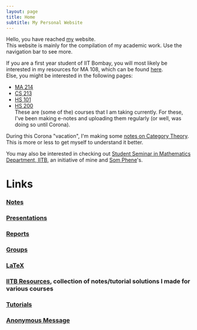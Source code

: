 ```yaml
---
layout: page
title: Home
subtitle: My Personal Website
---
```

Hello, you have reached [my](/aboutme) website.  
This website is mainly for the compilation of my academic work. Use the navigation bar to see more.  

If you are a first year student of IIT Bombay, you will most likely be interested in my resources for MA 108, which can be found [here](/tuts/ma-108/).  
Else, you might be interested in the following pages: 
* [MA 214](/notes/ma-214)
* [CS 213](/notes/cs-213)
* [HS 101](/notes/hs-101)
* [HS 200](/notes/hs-200)  
These are (some of the) courses that I am taking currently. For these, I've been making e-notes and uploading them regularly (or well, was doing so until Corona).

During this Corona "vacation", I'm making some [notes on Category Theory](/presentations/cat-theory). This is more or less to get myself to understand it better.

You may also be interested in checking out [Student Seminar in Mathematics Department, IITB](https://student-seminar-math-iitb.github.io), an initiative of mine and [Som Phene](https://somphene.github.io)'s.

# Links
### [Notes](/notes)
### [Presentations](/presentations)
### [Reports](/reports)
### [Groups](/alg/groups)
### [LaTeX](/latex)
### [IITB Resources](/iitb-resources), collection of notes/tutorial solutions I made for various courses
### [Tutorials](/tuts)
### [Anonymous Message](https://forms.gle/faFYkmjNnevF5nBK9)